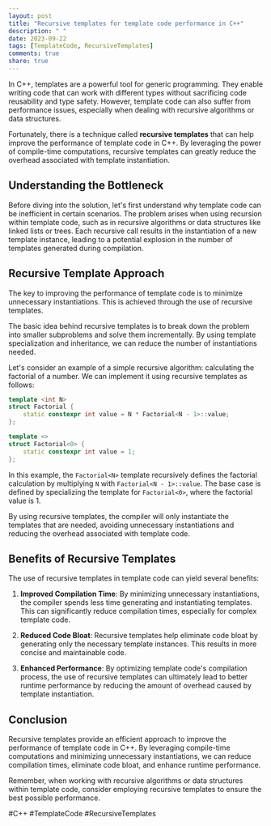 ```yaml
---
layout: post
title: "Recursive templates for template code performance in C++"
description: " "
date: 2023-09-22
tags: [TemplateCode, RecursiveTemplates]
comments: true
share: true
---
```


In C++, templates are a powerful tool for generic programming. They enable writing code that can work with different types without sacrificing code reusability and type safety. However, template code can also suffer from performance issues, especially when dealing with recursive algorithms or data structures.

Fortunately, there is a technique called **recursive templates** that can help improve the performance of template code in C++. By leveraging the power of compile-time computations, recursive templates can greatly reduce the overhead associated with template instantiation.

## Understanding the Bottleneck

Before diving into the solution, let's first understand why template code can be inefficient in certain scenarios. The problem arises when using recursion within template code, such as in recursive algorithms or data structures like linked lists or trees. Each recursive call results in the instantiation of a new template instance, leading to a potential explosion in the number of templates generated during compilation.

## Recursive Template Approach

The key to improving the performance of template code is to minimize unnecessary instantiations. This is achieved through the use of recursive templates.

The basic idea behind recursive templates is to break down the problem into smaller subproblems and solve them incrementally. By using template specialization and inheritance, we can reduce the number of instantiations needed.

Let's consider an example of a simple recursive algorithm: calculating the factorial of a number. We can implement it using recursive templates as follows:

```cpp
template <int N>
struct Factorial {
    static constexpr int value = N * Factorial<N - 1>::value;
};

template <>
struct Factorial<0> {
    static constexpr int value = 1;
};
```

In this example, the `Factorial<N>` template recursively defines the factorial calculation by multiplying `N` with `Factorial<N - 1>::value`. The base case is defined by specializing the template for `Factorial<0>`, where the factorial value is 1.

By using recursive templates, the compiler will only instantiate the templates that are needed, avoiding unnecessary instantiations and reducing the overhead associated with template code.

## Benefits of Recursive Templates

The use of recursive templates in template code can yield several benefits:

1. **Improved Compilation Time**: By minimizing unnecessary instantiations, the compiler spends less time generating and instantiating templates. This can significantly reduce compilation times, especially for complex template code.

2. **Reduced Code Bloat**: Recursive templates help eliminate code bloat by generating only the necessary template instances. This results in more concise and maintainable code.

3. **Enhanced Performance**: By optimizing template code's compilation process, the use of recursive templates can ultimately lead to better runtime performance by reducing the amount of overhead caused by template instantiation.

## Conclusion

Recursive templates provide an efficient approach to improve the performance of template code in C++. By leveraging compile-time computations and minimizing unnecessary instantiations, we can reduce compilation times, eliminate code bloat, and enhance runtime performance.

Remember, when working with recursive algorithms or data structures within template code, consider employing recursive templates to ensure the best possible performance.

#C++ #TemplateCode #RecursiveTemplates